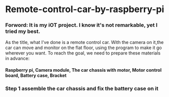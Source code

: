 # Remote-control-car-by-raspberry-pi

<h3 dir=auto><b>Forword:</b> It is my iOT project. I know it's not remarkable, yet I tried my best.</h3>

As the title, what I've done is a remote control car. With the camera on it,the car can move and monitor on the flat floor, using the program to make it go wherever you want.
To reach the goal, we need to prepare these materials in advance:
<h4>Raspberry pi, Camera module, The car chassis with motor, Motor control board, Battery case, Bracket</h4>

<h3>Step 1 assemble the car chassis and fix the battery case on it</h3>
